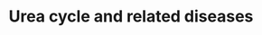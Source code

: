 ---
annotations:
- id: DOID:9273
  parent: genetic disease
  type: Disease Ontology
  value: citrullinemia
- id: PW:0000013
  parent: disease pathway
  type: Pathway Ontology
  value: disease pathway
- id: DOID:9280
  parent: genetic disease
  type: Disease Ontology
  value: carbamoyl phosphate synthetase I deficiency disease
- id: PW:0000076
  parent: classic metabolic pathway
  type: Pathway Ontology
  value: urea cycle pathway
- id: PW:0002142
  parent: disease pathway
  type: Pathway Ontology
  value: inborn error of urea cycle pathway
- id: DOID:9271
  parent: genetic disease
  type: Disease Ontology
  value: ornithine carbamoyltransferase deficiency
- id: CL:0000182
  parent: native cell
  type: Cell Type Ontology
  value: hepatocyte
- id: DOID:9278
  parent: genetic disease
  type: Disease Ontology
  value: hyperargininemia
- id: DOID:14755
  parent: genetic disease
  type: Disease Ontology
  value: argininosuccinic aciduria
- id: DOID:9267
  parent: genetic disease
  type: Disease Ontology
  value: urea cycle disorder
authors:
- IreneHemel
- DeSl
- Fehrhart
- Egonw
description: 'The urea cycle converts toxic nitrogenous compounds to excretable urea
  in five biochemical reactions. It is also the source for endogenous arginine, ornithine
  and citrulline production. The process mainly takes place in the liver, partly in
  the mitochondria and partly in the cytoplasm of the hepatocytes.  Because there
  is no alternative way to convert toxic nitrogenous compounds, defects in the enzymes
  or transporters can lead to several diseases (diseases highlighted in pink). The
  diseases are characterised by hyperammonemia, respiratory alkalosis and encephalopathy
  and the severity of the disease depends on the severity of the defect and the place
  of the defect in the cycle. Severe forms usually have an onset in infancy, while
  mild forms can also present in adulthood.  This pathway is based on: Mew NA, et
  al. Urea cycle disorders overview (2003) [https://www.ncbi.nlm.nih.gov/books/NBK1217/]'
last-edited: 2021-11-30
ndex: 0e4b8140-8b6c-11eb-9e72-0ac135e8bacf
organisms:
- Homo sapiens
redirect_from:
- /index.php/Pathway:WP4571
- /instance/WP4571
revision: null
schema-jsonld:
- '@context': https://schema.org/
  '@id': https://wikipathways.github.io/pathways/WP4571.html
  '@type': Dataset
  creator:
    '@type': Organization
    name: WikiPathways
  description: 'The urea cycle converts toxic nitrogenous compounds to excretable
    urea in five biochemical reactions. It is also the source for endogenous arginine,
    ornithine and citrulline production. The process mainly takes place in the liver,
    partly in the mitochondria and partly in the cytoplasm of the hepatocytes.  Because
    there is no alternative way to convert toxic nitrogenous compounds, defects in
    the enzymes or transporters can lead to several diseases (diseases highlighted
    in pink). The diseases are characterised by hyperammonemia, respiratory alkalosis
    and encephalopathy and the severity of the disease depends on the severity of
    the defect and the place of the defect in the cycle. Severe forms usually have
    an onset in infancy, while mild forms can also present in adulthood.  This pathway
    is based on: Mew NA, et al. Urea cycle disorders overview (2003) [https://www.ncbi.nlm.nih.gov/books/NBK1217/]'
  keywords:
  - ARG1
  - ASL
  - ASS1
  - Acetyl-CoA
  - Arginine
  - Argininosuccinate
  - Aspartate
  - CPS1
  - Carbamoyl-phosphate
  - Citrin
  - Citrulline
  - Fumarate
  - GLS2
  - Glutamate
  - Glutamine
  - HCO3-
  - N-acetylglutamate
  - NAGS
  - NH4+
  - ORNT1
  - OTC
  - Ornithine
  - Pyrimidine metabolism
  - Urea
  - and diseases
  license: CC0
  name: Urea cycle and related diseases
seo: CreativeWork
title: Urea cycle and related diseases
wpid: WP4571
---